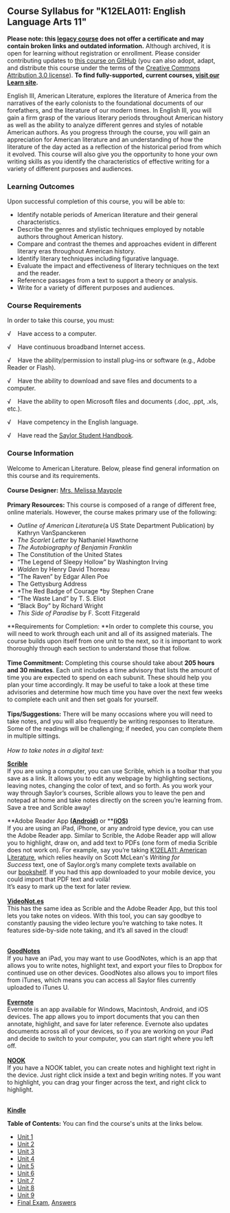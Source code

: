 Course Syllabus for "K12ELA011: English Language Arts 11"
---------------------------------------------------------

**Please note: this [legacy course](https://sayloracademy.zendesk.com/hc/en-us/articles/206089967) does not offer a certificate and may contain 
broken links and outdated information.** Although archived, it is open 
for learning without registration or enrollment. Please consider contributing 
updates to [this course on GitHub](https://github.com/saylordotorg/course_k12ela011) 
(you can also adopt, adapt, and distribute this course under the terms of 
the [Creative Commons Attribution 3.0 license](http://creativecommons.org/licenses/by/3.0/)). **To find fully-supported, current courses, [visit our 
Learn site](https://learn.saylor.org).**

English III, American Literature, explores the literature of America
from the narratives of the early colonists to the foundational documents
of our forefathers, and the literature of our modern times. In English
III, you will gain a firm grasp of the various literary periods
throughout American history as well as the ability to analyze different
genres and styles of notable American authors. As you progress through
the course, you will gain an appreciation for American literature and an
understanding of how the literature of the day acted as a reflection of
the historical period from which it evolved. This course will also give
you the opportunity to hone your own writing skills as you identify the
characteristics of effective writing for a variety of different purposes
and audiences.

### Learning Outcomes

Upon successful completion of this course, you will be able to:  

-   Identify notable periods of American literature and their general
    characteristics.
-   Describe the genres and stylistic techniques employed by notable
    authors throughout American history.
-   Compare and contrast the themes and approaches evident in different
    literary eras throughout American history.
-   Identify literary techniques including figurative language.
-   Evaluate the impact and effectiveness of literary techniques on the
    text and the reader.
-   Reference passages from a text to support a theory or analysis.
-   Write for a variety of different purposes and audiences.

### Course Requirements

In order to take this course, you must:  
  
 √    Have access to a computer.  
  
 √    Have continuous broadband Internet access.  
  
 √    Have the ability/permission to install plug-ins or software (e.g.,
Adobe Reader or Flash).  
  
 √    Have the ability to download and save files and documents to a
computer.  
  
 √    Have the ability to open Microsoft files and documents (.doc,
.ppt, .xls, etc.).  
  
 √    Have competency in the English language.  
  
 √    Have read the [Saylor Student
Handbook](https://resources.saylor.org/wwwresources/archived/site/wp-content/uploads/2012/05/Saylor-StudentHandbook.pdf).  

### Course Information

Welcome to American Literature. Below, please find general information
on this course and its requirements.  
    
 **Course Designer:** [Mrs. Melissa
Maypole](http://www.saylor.org/faculty-h-n/#MrsMelissaMaypole)  
    
 **Primary Resources:** This course is composed of a range of different
free, online materials. However, the course makes primary use of the
following:  

-   *Outline of American Literature*(a US State Department Publication)
    by Kathryn VanSpanckeren
-   *The Scarlet Letter* by Nathaniel Hawthorne
-   *The Autobiography of Benjamin Franklin*
-   The Constitution of the United States
-   “The Legend of Sleepy Hollow” by Washington Irving
-   *Walden* by Henry David Thoreau
-   “The Raven” by Edgar Allen Poe
-   The Gettysburg Address
-   *The Red Badge of Courage *by Stephen Crane
-   “The Waste Land” by T. S. Eliot
-   “Black Boy” by Richard Wright
-   *This Side of Paradise* by F. Scott Fitzgerald

**Requirements for Completion: **In order to complete this course, you
will need to work through each unit and all of its assigned materials.
The course builds upon itself from one unit to the next, so it is
important to work thoroughly through each section to understand those
that follow.  
    
 **Time Commitment:** Completing this course should take about
**205 hours and 30 minutes**. Each unit includes a time advisory that
lists the amount of time you are expected to spend on each subunit.
These should help you plan your time accordingly. It may be useful to
take a look at these time advisories and determine how much time you
have over the next few weeks to complete each unit and then set goals
for yourself.  
    
 **Tips/Suggestions:** There will be many occasions where you will need
to take notes, and you will also frequently be writing responses to
literature. Some of the readings will be challenging; if needed, you can
complete them in multiple sittings.  
    
 *How to take notes in a digital text:*  
  
 [**Scrible**](http://www.scrible.com/#news)  
 If you are using a computer, you can use Scrible, which is a toolbar
that you save as a link. It allows you to edit any webpage by
highlighting sections, leaving notes, changing the color of text, and so
forth. As you work your way through Saylor’s courses, Scrible allows you
to leave the pen and notepad at home and take notes directly on the
screen you’re learning from. Save a tree and Scrible away!   
  
 **Adobe Reader
App **[**(Android)**](https://play.google.com/store/apps/details?id=com.adobe.reader&hl=en)** or **[**(iOS)**](https://itunes.apple.com/us/app/adobe-reader/id469337564?mt=8)  
 If you are using an iPad, iPhone, or any android type device, you can
use the Adobe Reader app. Similar to Scrible, the Adobe Reader app will
allow you to highlight, draw on, and add text to PDFs (one form of media
Scrible does not work on). For example, say you’re taking [K12ELA11:
American Literature](http://www.saylor.org/courses/k12ela11/), which
relies heavily on Scott McLean's *Writing for Success* text, one of
Saylor.org’s many complete texts available on
our [bookshelf](http://www.saylor.org/books/). If you had this app
downloaded to your mobile device, you could import that PDF text
and voilà!  
 It’s easy to mark up the text for later review.  
    
 [**VideoNot.es**](http://www.videonot.es/)  
 This has the same idea as Scrible and the Adobe Reader App, but this
tool lets you take notes on videos. With this tool, you can say goodbye
to constantly pausing the video lecture you’re watching to take notes.
It features side-by-side note taking, and it’s all saved in the cloud!  
    

[**GoodNotes**](https://itunes.apple.com/us/app/goodnotes-free-take-notes/id483679173?mt=8)  
 If you have an iPad, you may want to use GoodNotes, which is an app
that allows you to write notes, highlight text, and export your files to
Dropbox for continued use on other devices. GoodNotes also allows you to
import files from iTunes, which means you can access all Saylor files
currently uploaded to iTunes U.  
    
 [**Evernote**](https://evernote.com/)  
 Evernote is an app available for Windows, Macintosh, Android, and iOS
devices. The app allows you to import documents that you can then
annotate, highlight, and save for later reference. Evernote also updates
documents across all of your devices, so if you are working on your iPad
and decide to switch to your computer, you can start right where you
left off.  
    
 [**NOOK**](http://www.barnesandnoble.com/u/Compare-NOOKs/379003181)  
 If you have a NOOK tablet, you can create notes and highlight text
right in the device. Just right click inside a text and begin writing
notes. If you want to highlight, you can drag your finger across the
text, and right click to highlight.   
    

[**Kindle**](http://www.amazon.com/gp/feature.html?ie=UTF8&docId=1000493771&ref=kcp_ipad_mkt_lnd)  

**Table of Contents:** You can find the course's units at the links below.

- [Unit 1](https://legacy.saylor.org/k12ela011/Unit01/)
- [Unit 2](https://legacy.saylor.org/k12ela011/Unit02/)
- [Unit 3](https://legacy.saylor.org/k12ela011/Unit03/)
- [Unit 4](https://legacy.saylor.org/k12ela011/Unit04/)
- [Unit 5](https://legacy.saylor.org/k12ela011/Unit05/)
- [Unit 6](https://legacy.saylor.org/k12ela011/Unit06/)
- [Unit 7](https://legacy.saylor.org/k12ela011/Unit07/)
- [Unit 8](https://legacy.saylor.org/k12ela011/Unit08/)
- [Unit 9](https://legacy.saylor.org/k12ela011/Unit09/)
- [Final Exam](http://saylordotorg.github.io/LegacyExams/K12/K12ELA011/K12ELA011-FinalExam.html), [Answers](http://saylordotorg.github.io/LegacyExams/K12/K12ELA011/K12ELA011-FinalExam-Answers.html)
